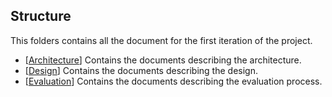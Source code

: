 ## Structure

This folders contains all the document for the first iteration of the project.

* [[Architecture](https://github.com/Giulio64/IOT2020BigProject/tree/master/First%Iteration/Architecture)] Contains the documents describing the architecture.
* [[Design](https://github.com/Giulio64/IOT2020BigProject/tree/master/First%Iteration/Design)] Contains the documents describing the design.
* [[Evaluation](https://github.com/Giulio64/IOT2020BigProject/tree/master/First%Iteration/Evaluation)] Contains the documents describing the evaluation process.
